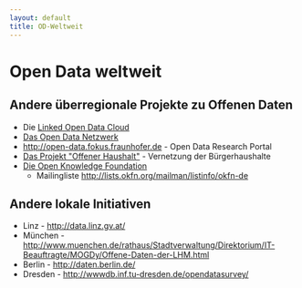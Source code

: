 ```yaml
---
layout: default
title: OD-Weltweit
---
```


# Open Data weltweit

<h2>Andere überregionale Projekte zu Offenen Daten</h2>
<ul>
  <li>Die <a href="http://lod-cloud.net/">Linked Open Data Cloud</a></li>
  <li><a href="http://opendata-network.org" target="‘_blank’">Das Open Data Netzwerk</a></li>
  <li><a href="http://open-data.fokus.fraunhofer.de" target="‘_blank’">http://open-data.fokus.fraunhofer.de</a> - Open Data Research Portal</li>
  <li><a href="http://offenerhaushalt.de" target="‘_blank’">Das Projekt "Offener Haushalt"</a> - Vernetzung der Bürgerhaushalte</li>
  <li><a href="http://okfn.de" target="‘_blank’">Die Open Knowledge Foundation</a>
    <ul>
      <li>Mailingliste <a href="http://lists.okfn.org/mailman/listinfo/okfn-de" target="‘_blank’">http://lists.okfn.org/mailman/listinfo/okfn-de</a></li>
    </ul>
  </li>
</ul>
<h2>Andere lokale Initiativen</h2>
<ul>
  <li>Linz - <a href="http://data.linz.gv.at/" target="‘_blank’">http://data.linz.gv.at/</a></li>
  <li>München - <a href="http://www.muenchen.de/rathaus/Stadtverwaltung/Direktorium/IT-Beauftragte/MOGDy/Offene-Daten-der-LHM.html" target="‘_blank’">http://www.muenchen.de/rathaus/Stadtverwaltung/Direktorium/IT-Beauftragte/MOGDy/Offene-Daten-der-LHM.html</a></li>
  <li>Berlin - <a href="http://daten.berlin.de/" target="‘_blank’">http://daten.berlin.de/</a></li>
  <li>Dresden - <a href="http://wwwdb.inf.tu-dresden.de/opendatasurvey/" target="‘_blank’">http://wwwdb.inf.tu-dresden.de/opendatasurvey/</a></li>
</ul>

